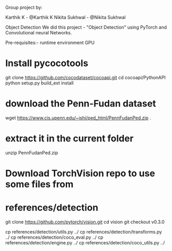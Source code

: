 Group project by:

Karthik K - @Karthik K
Nikita Sukhwal - @Nikita Sukhwal

Object Detection
We did this project - "Object Detection" using PyTorch and Convolutional neural Networks.

Pre-requisites:-
runtime environment GPU
# Install pycocotools
git clone https://github.com/cocodataset/cocoapi.git
cd cocoapi/PythonAPI
python setup.py build_ext install

# download the Penn-Fudan dataset
wget https://www.cis.upenn.edu/~jshi/ped_html/PennFudanPed.zip .
# extract it in the current folder
unzip PennFudanPed.zip

# Download TorchVision repo to use some files from
# references/detection
git clone https://github.com/pytorch/vision.git
cd vision
git checkout v0.3.0

cp references/detection/utils.py ../
cp references/detection/transforms.py ../
cp references/detection/coco_eval.py ../
cp references/detection/engine.py ../
cp references/detection/coco_utils.py ../